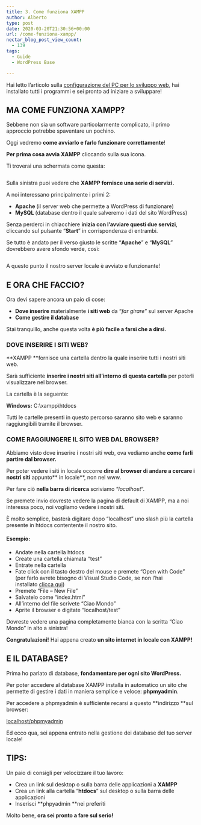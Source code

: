 ```yaml
---
title: 3. Come funziona XAMPP
author: Alberto
type: post
date: 2020-03-20T21:30:56+00:00
url: /come-funziona-xampp/
nectar_blog_post_view_count:
  - 139
tags:
  - Guide
  - WordPress Base

---
```

Hai letto l’articolo sulla [configurazione del PC per lo sviluppo web][1], hai installato tutti i programmi e sei pronto ad iniziare a sviluppare!

## MA COME FUNZIONA XAMPP?

Sebbene non sia un software particolarmente complicato, il primo approccio potrebbe spaventare un pochino.

Oggi vedremo&nbsp;**come avviarlo e farlo funzionare correttamente**!

**Per prima cosa avvia XAMPP**&nbsp;cliccando sulla sua icona.

Ti troverai una schermata come questa:<figure class="wp-block-image size-full">

<img decoding="async" src="https://albertoreineri.it/wp-content/uploads/2022/03/image-2-1.png" alt="" class="wp-image-392" /> </figure>

Sulla sinistra puoi vedere che&nbsp;**XAMPP fornisce una serie di servizi.**

A noi interessano principalmente i primi 2:

  * **Apache&nbsp;**(il server web che permette a WordPress di funzionare)
  * **MySQL&nbsp;**(database dentro il quale salveremo i dati del sito WordPress)

Senza perderci in chiacchiere&nbsp;**inizia con l’avviare questi due servizi**, cliccando sul pulsante “**Start**” in corrispondenza di entrambi.

Se tutto è andato per il verso giusto le scritte “**Apache**” e “**MySQL**” dovrebbero avere sfondo verde, così:<figure class="wp-block-image size-full">

<img decoding="async" src="https://albertoreineri.it/wp-content/uploads/2022/03/image-3-1-1.png" alt="" class="wp-image-394" /> </figure>

A questo punto il nostro server locale è avviato e funzionante!

## E ORA CHE FACCIO?

Ora devi sapere ancora un paio di cose:

  * **Dove inserire**&nbsp;materialmente&nbsp;**i siti web**&nbsp;da “_far girare_” sul server Apache
  * **Come gestire il database**

Stai tranquillo, anche questa volta&nbsp;**è più facile a farsi che a dirsi.**

### DOVE INSERIRE I SITI WEB?

**XAMPP&nbsp;**fornisce una cartella dentro la quale inserire tutti i nostri siti web.

Sarà sufficiente&nbsp;**inserire i nostri siti all’interno di questa cartella**&nbsp;per poterli visualizzare nel browser.

La cartella è la seguente:

**Windows:**&nbsp;C:\xampp\htdocs

Tutti le cartelle presenti in questo percorso saranno sito web e saranno raggiungibili tramite il browser.

### COME RAGGIUNGERE IL SITO WEB DAL BROWSER?

Abbiamo visto dove inserire i nostri siti web, ova vediamo anche&nbsp;**come farli partire dal browser.**

Per poter vedere i siti in locale occorre&nbsp;**dire al browser di andare a cercare i nostri siti**&nbsp;appunto**&nbsp;in locale**, non nel www.

Per fare ciò&nbsp;**nella barra di ricerca**&nbsp;scriviamo “_localhost_“.

Se premete invio dovreste vedere la pagina di default di XAMPP, ma a noi interessa poco, noi vogliamo vedere i nostri siti.

È molto semplice, basterà digitare dopo “localhost” uno slash più la cartella presente in htdocs contentente il nostro sito.

#### Esempio:

  * Andate nella cartella htdocs
  * Create una cartella chiamata “test”
  * Entrate nella cartella
  * Fate click con il tasto destro del mouse e premete “Open with Code” (per farlo avrete bisogno di Visual Studio Code, se non l’hai installato [clicca qui][1])
  * Premete “File – New File”
  * Salvatelo come “index.html”
  * All’interno del file scrivete “Ciao Mondo”
  * Aprite il browser e digitate “localhost/test”

Dovreste vedere una pagina completamente bianca con la scritta “Ciao Mondo” in alto a sinistra!

**Congratulazioni!**&nbsp;Hai appena creato&nbsp;**un sito internet in locale con XAMPP!**

## E IL DATABASE?

Prima ho parlato di database,&nbsp;**fondamentare per ogni sito WordPress.**

Per poter accedere al database XAMPP installa in automatico un sito che permette di gestire i dati in maniera semplice e veloce:&nbsp;**phpmyadmin**.

Per accedere a phpmyadmin è sufficiente recarsi a questo&nbsp;**indirizzo&nbsp;**sul browser:

[localhost/phpmyadmin][2]

Ed ecco qua, sei appena entrato nella gestione dei database del tuo server locale!

## TIPS:

Un paio di consigli per velocizzare il tuo lavoro:

  * Crea un link sul desktop o sulla barra delle applicazioni a&nbsp;**XAMPP**
  * Crea un link alla cartella “**htdocs**” sul desktop o sulla barra delle applicazioni
  * Inserisci&nbsp;**phpyadmin&nbsp;**nei preferiti

Molto bene,&nbsp;**ora sei pronto a fare sul serio!**

 [1]: https://albertoreineri.it/guide/configurare-il-pc-per-sviluppare-in-wordpress%ef%bf%bc/
 [2]: http://localhost/phpmyadmin/